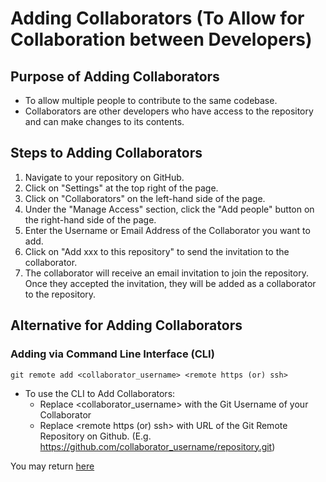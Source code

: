 # Adding Collaborators (To Allow for Collaboration between Developers)

## Purpose of Adding Collaborators
*  To allow multiple people to contribute to the same codebase. 
*  Collaborators are other developers who have access to the repository and can make changes to its contents.

## Steps to Adding Collaborators
1. Navigate to your repository on GitHub.
2. Click on "Settings" at the top right of the page.
3. Click on "Collaborators" on the left-hand side of the page.
4. Under the "Manage Access" section, click the "Add people" button on the right-hand side of the page.
5. Enter the Username or Email Address of the Collaborator you want to add.
7. Click on "Add xxx to this repository" to send the invitation to the collaborator.
8. The collaborator will receive an email invitation to join the repository. Once they accepted the invitation, they will be added as a collaborator to the repository. 

## Alternative for Adding Collaborators
### Adding via Command Line Interface (CLI)
    
```
git remote add <collaborator_username> <remote https (or) ssh>
```
* To use the CLI to Add Collaborators:
    * Replace <collaborator_username> with the Git Username of your Collaborator
    * Replace <remote https (or) ssh> with URL of the Git Remote Repository on Github. (E.g. https://github.com/collaborator_username/repository.git)

You may return [here](../../README.md#2-getting-started---initialise-a-repository-for-the-project-create-a-shared-folder-for-collaboration)